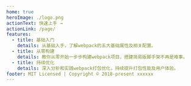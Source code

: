 ```yaml
---
home: true
heroImage: ./logo.png
actionText: 快速上手 →
actionLink: /page/
features:
  - title: 基础入门
    details: 从基础入手，了解webpack的五大基础属性及相关配置。
  - title: 从零构建
    details: 教你从零开始一步步构建webpack项目，搭建简易版脚手架不再是难事。
  - title: 持续优化
    details: 深入分析和实践webpack打包优化，持续提升打包性能及用户体验。
footer: MIT Licensed | Copyright © 2018-present xxxxxx
---
```

